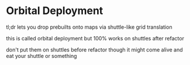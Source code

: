 # Orbital Deployment

tl;dr lets you drop prebuilts onto maps via shuttle-like grid translation

this is called orbital deployment but 100% works on shuttles after refactor

don't put them on shuttles before refactor though it might come alive and eat your shuttle or something
